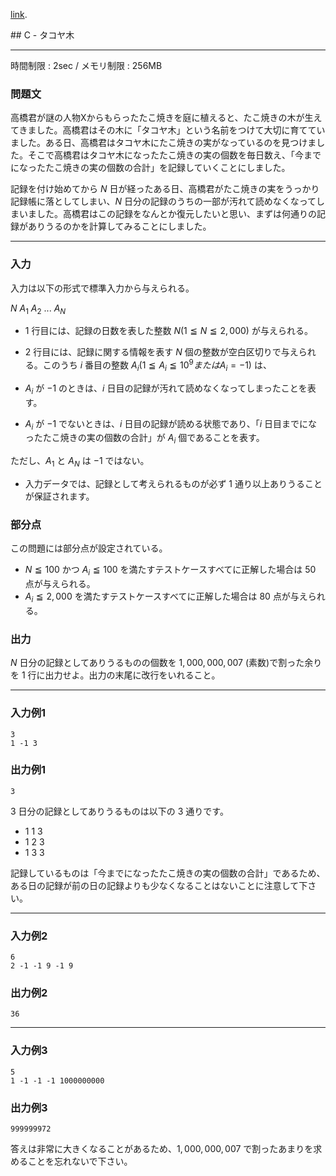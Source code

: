 [link](http://arc023.contest.atcoder.jp/tasks/arc023_3).


<script type="text/x-mathjax-config">
  MathJax.Hub.Config({ tex2jax: { inlineMath: [ ['$','$'] ] } });
</script>
<script type="text/javascript"
src="https://cdn.mathjax.org/mathjax/latest/MathJax.js?config=TeX-MML-AM_CHTML">
</script>## C - タコヤ木

----------

時間制限 : 2sec / メモリ制限 : 256MB

### 問題文

高橋君が謎の人物Xからもらったたこ焼きを庭に植えると、たこ焼きの木が生えてきました。高橋君はその木に「タコヤ木」という名前をつけて大切に育てていました。ある日、高橋君はタコヤ木にたこ焼きの実がなっているのを見つけました。そこで高橋君はタコヤ木になったたこ焼きの実の個数を毎日数え、「今までになったたこ焼きの実の個数の合計」を記録していくことにしました。

記録を付け始めてから $N$ 日が経ったある日、高橋君がたこ焼きの実をうっかり記録帳に落としてしまい、$N$ 日分の記録のうちの一部が汚れて読めなくなってしまいました。高橋君はこの記録をなんとか復元したいと思い、まずは何通りの記録がありうるのかを計算してみることにしました。

----------

### 入力

入力は以下の形式で標準入力から与えられる。

>
$N$
$A_1$ $A_2$ ... $A_N$


* $1$ 行目には、記録の日数を表した整数 $N (1 ≦ N ≦ 2,000)$ が与えられる。
* $2$ 行目には、記録に関する情報を表す $N$ 個の整数が空白区切りで与えられる。このうち $i$ 番目の整数 $A_i (1 ≦ A_i ≦ 10^9 または A_i = -1)$ は、

* $A_i$ が $-1$ のときは、$i$ 日目の記録が汚れて読めなくなってしまったことを表す。
* $A_i$ が $-1$ でないときは、$i$ 日目の記録が読める状態であり、「$i$ 日目までになったたこ焼きの実の個数の合計」が $A_i$ 個であることを表す。

ただし、$A_1$ と $A_N$ は $-1$ ではない。
* 入力データでは、記録として考えられるものが必ず $1$ 通り以上ありうることが保証されます。

### 部分点

この問題には部分点が設定されている。

* $N ≦ 100$ かつ $A_i ≦ 100$ を満たすテストケースすべてに正解した場合は $50$ 点が与えられる。
* $A_i ≦ 2,000$ を満たすテストケースすべてに正解した場合は $80$ 点が与えられる。

### 出力

$N$ 日分の記録としてありうるものの個数を $1,000,000,007$ (素数)で割った余りを $1$ 行に出力せよ。出力の末尾に改行をいれること。

----------

### 入力例1

```
3
1 -1 3
```

### 出力例1

```
3
```

$3$ 日分の記録としてありうるものは以下の $3$ 通りです。

* 1 1 3
* 1 2 3
* 1 3 3

記録しているものは「今までになったたこ焼きの実の個数の合計」であるため、ある日の記録が前の日の記録よりも少なくなることはないことに注意して下さい。

----------

### 入力例2

```
6
2 -1 -1 9 -1 9
```

### 出力例2

```
36
```

----------

### 入力例3

```
5
1 -1 -1 -1 1000000000
```

### 出力例3

```
999999972
```

答えは非常に大きくなることがあるため、$1,000,000,007$ で割ったあまりを求めることを忘れないで下さい。

